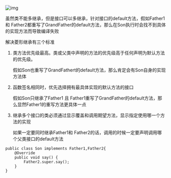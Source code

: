 ![img](http://pcc.huitogo.club/1fa746ca7ab2cae2d054ca8e10436546)



虽然类不能多继承，但是接口可以多继承，针对接口的default方法，假如Father1 和 Father2都重写了GrandFather的default方法，那么在Son执行时会找不到具体的实现方法而导致编译失败



解决菱形继承有三个标准

1. 类方法优先级最高。类或父类中声明的方法的优先级高于任何声明为默认方法的优先级。

   假如Son也重写了GrandFathert的default方法，那么肯定会有Son自身的实现方法体



2. 函数签名相同时，优先选择拥有最具体实现的默认方法的接口

   假如Son只继承了Father1 且 Father1重写了GrandFather的default方法，那么显然Father1的重写方法更具体一点



3. 继承多个接口的类必须通过显示覆盖和调用期望方法，显示指定使用哪一个方法的实现

   如果一定要同时继承Father1和 Father2的话，调用的时候一定要声明调用哪个父类接口的default方法

```
public class Son implements Father1,Father2{
    @Override
    public void say() {
        Father2.super.say();
    }
}
```